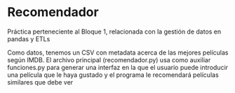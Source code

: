 # Recomendador
Práctica perteneciente al Bloque 1, relacionada con la gestión de datos en pandas y ETLs

Como datos, tenemos un CSV con metadata acerca de las mejores películas según IMDB. El archivo principal (recomendador.py) usa como auxiliar funciones.py
para generar una interfaz en la que el usuario puede introducir una película que le haya gustado y el programa le recomendará películas similares que debe ver
